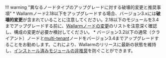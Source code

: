 !!! warning "異なるノードタイプのアップグレードに対する破壊的変更と推奨事項"
    * Wallarmノード2.18以下をアップグレードする場合、バージョン3.xには**破壊的変更**が含まれていることに注意してください。2.18以下のモジュールを3.4までアップグレードする前に、[Wallarmノードの変更](what-is-new.md)のリストを注意深く確認し、構成の変更が必要か検討してください。
    * バージョン3.2以下の通常（クライアント）ノードと[multi-tenant](../installation/multi-tenant/overview.md)ノードをバージョン3.4までアップグレードすることをお勧めします。これにより、Wallarmのリリースに最新の状態を維持し、[インストール済みモジュールの非推奨](versioning-policy.md#version-support)を防ぐことができます。